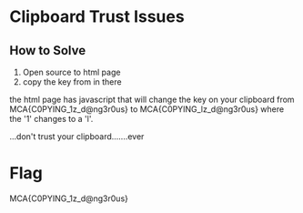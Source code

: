  # Clipboard Trust Issues

## How to Solve

1. Open source to html page
1. copy the key from in there

the html page has javascript that will change the key on your clipboard from MCA{C0PYING_1z_d@ng3r0us} to MCA{C0PYING_lz_d@ng3r0us} where the '1' changes to a 'l'. 

...don't trust your clipboard.......ever

# Flag

MCA{C0PYING_1z_d@ng3r0us}

